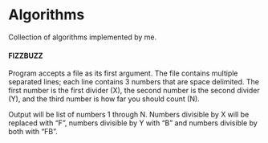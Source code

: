 # Algorithms
Collection of algorithms implemented by me.

#### FIZZBUZZ

Program accepts a file as its first argument. The file contains multiple separated lines; each line contains 3 numbers that are space delimited. The first number is the first divider (X), the second number is the second divider (Y), and the third number is how far you should count (N). 

Output will be list of numbers 1 through N. Numbers divisible by X will be replaced with “F”, numbers divisible by Y with “B” and numbers divisible by both with “FB”.
